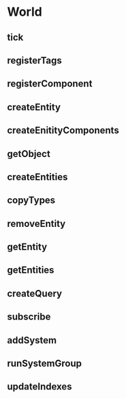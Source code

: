 # World

## tick

## registerTags

## registerComponent

## createEntity

## createEnitityComponents

## getObject

## createEntities

## copyTypes

## removeEntity

## getEntity

## getEntities

## createQuery

## subscribe

## addSystem

## runSystemGroup

## updateIndexes
